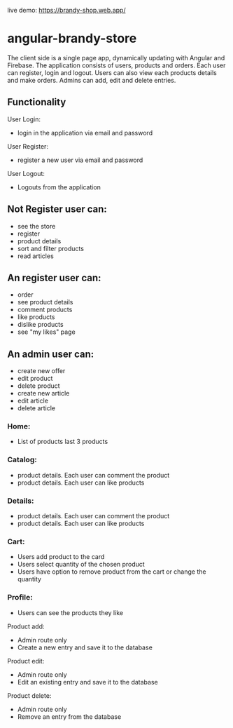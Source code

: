 live demo: https://brandy-shop.web.app/

# angular-brandy-store

The client side is a single page app, dynamically updating with Angular and Firebase. The application consists of users, products and orders. Each user can register, login and logout. Users can also view each products details and make orders. Admins can add, edit and delete entries.

## Functionality

User Login:
 - login in the application via email and password

User Register:
 - register a new user via email and password

User Logout:
 - Logouts from the application

## Not Register user can:
- see the store
- register
- product details
- sort and filter products
- read articles

## An register user can:
- order
- see product details
- comment products
- like products
- dislike products
- see "my likes" page

## An admin user can:
- create new offer
- edit product
- delete product
- create new article
- edit article
- delete article

### Home:
- List of products last 3 products

### Catalog:
- product details. Each user can comment the product
- product details. Each user can like products

### Details:
- product details. Each user can comment the product
- product details. Each user can like products

### Cart:
 - Users add product to the card
 - Users select quantity of the chosen product
 - Users have option to remove product from the cart or change the quantity

### Profile:
- Users can see the products they like
 
Product add:
- Admin route only
- Create a new entry and save it to the database

Product edit:
 - Admin route only
 - Edit an existing entry and save it to the database

Product delete:
 - Admin route only
 - Remove an entry from the database


